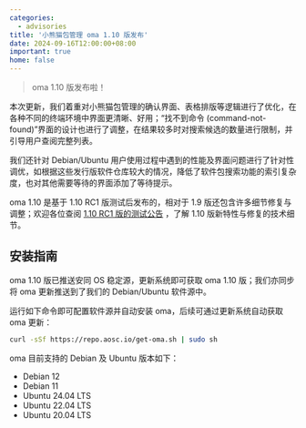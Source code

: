```yaml
---
categories:
  - advisories
title: '小熊猫包管理 oma 1.10 版发布'
date: 2024-09-16T12:00:00+08:00
important: true
home: false
---
```


> oma 1.10 版发布啦！

 本次更新，我们着重对小熊猫包管理的确认界面、表格排版等逻辑进行了优化，在各种不同的终端环境中界面更清晰、好用；“找不到命令 (command-not-found)”界面的设计也进行了调整，在结果较多时对搜索候选的数量进行限制，并引导用户查阅完整列表。

我们还针对 Debian/Ubuntu 用户使用过程中遇到的性能及界面问题进行了针对性调优，如根据这些发行版软件仓库较大的情况，降低了软件包搜索功能的索引复杂度，也对其他需要等待的界面添加了等待提示。

oma 1.10 是基于 1.10 RC1 版测试后发布的，相对于 1.9 版还包含许多细节修复与调整；欢迎各位查阅 [1.10 RC1 版的测试公告](./2024-09-15-oma-1.10-rc1.md) ，了解 1.10 版新特性与修复的技术细节。

## 安装指南

oma 1.10 版已推送安同 OS 稳定源，更新系统即可获取 oma 1.10 版；我们亦同步将 oma 更新推送到了我们的 Debian/Ubuntu 软件源中。

运行如下命令即可配置软件源并自动安装 oma，后续可通过更新系统自动获取 oma 更新：

```bash
curl -sSf https://repo.aosc.io/get-oma.sh | sudo sh
```

oma 目前支持的 Debian 及 Ubuntu 版本如下：

- Debian 12
- Debian 11
- Ubuntu 24.04 LTS
- Ubuntu 22.04 LTS
- Ubuntu 20.04 LTS
